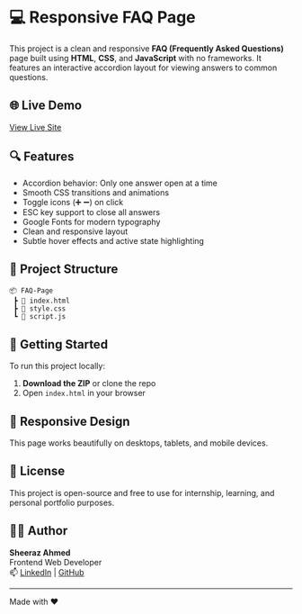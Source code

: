 # 💻 Responsive FAQ Page

This project is a clean and responsive **FAQ (Frequently Asked Questions)** page built using **HTML**, **CSS**, and **JavaScript** with no frameworks. It features an interactive accordion layout for viewing answers to common questions.

## 🌐 Live Demo
[View Live Site](https://sheeraz-engineer.github.io/FAQ-Page/)


## 🔍 Features

- Accordion behavior: Only one answer open at a time
- Smooth CSS transitions and animations
- Toggle icons (➕ ➖) on click
- ESC key support to close all answers
- Google Fonts for modern typography
- Clean and responsive layout
- Subtle hover effects and active state highlighting


## 📁 Project Structure

```
📦 FAQ-Page
 ┣ 📄 index.html
 ┣ 📄 style.css
 ┗ 📄 script.js
```

## 🚀 Getting Started

To run this project locally:

1. **Download the ZIP** or clone the repo
2. Open `index.html` in your browser

## 📱 Responsive Design

This page works beautifully on desktops, tablets, and mobile devices.


## 📜 License

This project is open-source and free to use for internship, learning, and personal portfolio purposes.

## 👨‍💻 Author
**Sheeraz Ahmed**  
Frontend Web Developer  
📫 [LinkedIn](https://www.linkedin.com/in/sheeraz-ahmed-28317436b/) | [GitHub](https://github.com/sheeraz-engineer)

---

Made with ❤️ 
